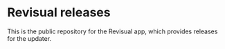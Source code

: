 # Revisual releases

This is the public repository for the Revisual app, which provides releases for the updater.

